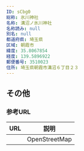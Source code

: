 ```yaml
---
ID: sCbg0
総称: 氷川神社
名称: 溝沼ノ氷川神社
名称読み: null
別名: null
都道府県: 埼玉県
区域: 朝霞市
緯度: 35.8067854
経度: 139.5896922
郵便番号: 3510023
住所: 埼玉県朝霞市溝沼６丁目２３
---
```


## その他

### 参考URL

| URL | 説明          |
| --- | ------------- |
|     | OpenStreetMap |
